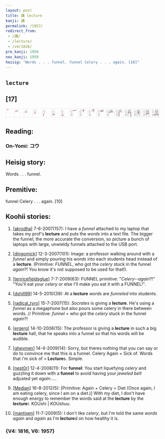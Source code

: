 ```yaml
---
layout: post
title: 講 lecture
kanji: 講
permalink: /1957/
redirect_from:
 - /講/
 - /lecture/
 - /v4/1816/
pre_kanji: 1956
nex_kanji: 1958
heisig: "Words . . . funnel. funnel Celery . . . again. [10]"
---
```


## `lecture`

## [17]

<div class="stroke"><img src="../images/E8AC9B.png" /></div>

## Reading:

### On-Yomi: コウ

## Heisig story:

Words . . . funnel.

## Premitive:

funnel Celery . . . again. [10]

## Koohii stories:

1) [<a href="http://kanji.koohii.com/profile/akrodha">akrodha</a>] 7-6-2007(157): I have a <em>funnel</em> attached to my laptop that takes my prof&#039;s<strong> lecture</strong> and puts the <em>words</em> into a text file. The bigger the funnel, the more accurate the conversion, so picture a bunch of laptops with large, unwieldy funnels attached to the USB port.

2) [<a href="http://kanji.koohii.com/profile/dingomick">dingomick</a>] 12-3-2007(101): Image: a professor walking around with a <em>funnel</em> and simply pouring his <em>words</em> into each students head instead of a <strong>lecture</strong>. (Primitive: <em>FUNNEL</em>, who got the <em>celery</em> stuck in the funnel <em>again</em>?! You know it&#039;s not supposed to be used for that!).

3) [<a href="http://kanji.koohii.com/profile/tenricefieldsglue">tenricefieldsglue</a>] 7-7-2009(63): FUNNEL primitive: &quot;<em>Celery--again</em>?!&quot; &quot;You&#039;ll eat your <em>celery</em> or else I&#039;ll make you eat it with a FUNNEL!&quot;.

4) [<a href="http://kanji.koohii.com/profile/dshill99">dshill99</a>] 14-5-2010(39): At a<strong> lecture</strong> <em>words</em> are <em>funneled</em> into students.

5) [<a href="http://kanji.koohii.com/profile/radical_tyro">radical_tyro</a>] 15-7-2007(15): <em>Socrates</em> is giving a<strong> lecture</strong>. He&#039;s using a <em>funnel</em> as a megaphone but also pours some celery in there between words. // Primitive: <em>funnel</em> = who got the <em>celery</em> stuck in the funnel <em>again</em>?!

6) [<a href="http://kanji.koohii.com/profile/ergerg">ergerg</a>] 14-10-2006(15): The professor is giving a<strong> lecture</strong> in such a big<strong> lecture</strong> hall, that he speaks into a funnel so that his words will be audible.

7) [<a href="http://kanji.koohii.com/profile/gheymen">gheymen</a>] 14-4-2009(14): Sorry, but theres nothing that you can say or do to convince me that this is a funnel. Celery Again = Sick of. Words that i&#039;m sick of =<strong> Lecture</strong>s. Simple.

8) [<a href="http://kanji.koohii.com/profile/nest0r">nest0r</a>] 12-4-2008(11): For <strong>funnel</strong>: You start liquefying <em>celery</em> and guzzling it down with a <strong>funnel</strong> to avoid having your <em>jeweled belt</em> adjusted yet <em>again</em>.....

9) [<a href="http://kanji.koohii.com/profile/Median">Median</a>] 16-8-2012(5): [Primitive: Again + Celery = Diet (Once again, I am eating celery, since I am on a diet.)] With my diet, I don&#039;t have enough energy to remember the words said at the<strong> lecture</strong> by the<strong> lecture</strong>r. KOUshi | KOUshuu.

10) [<a href="http://kanji.koohii.com/profile/mantixen">mantixen</a>] 11-7-2009(5): I don&#039;t like <em>celery</em>, but I&#039;m told the same <em>words</em> <em>again</em> and <em>again</em> as I&#039;m<strong> lecture</strong>d on how healthy it is.

### {V4: 1816, V6: 1957}
